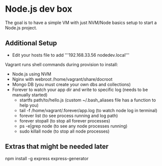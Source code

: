 # Node.js dev box

The goal is to have a simple VM with just NVM/Node basics setup to start a Node.js project.


## Additional Setup

* Edit your hosts file to add
  '''192.168.33.56  nodedev.local'''


Vagrant runs shell commands during provision to install:

* Node.js using NVM
* Nginx with webroot /home/vagrant/share/docroot
* Mongo DB (you must create your own dbs and collections)
* Forever to watch your app dir and write to specific log (needs to be manually started)
  * startfs path/to/hello.js  (custom ~/.bash_aliases file has a function to help you)
  * tail -f /home/vagrant/.forever/app.log  (to watch node log in terminal)
  * forever list (to see process running and log path)
  * forever stopall (to stop all forever processes)
  * ps -e|grep node  (to see any node processes running)
  * sudo killall node  (to stop all node processes)


## Extras that might be needed later

npm install -g
  express
  express-generator
